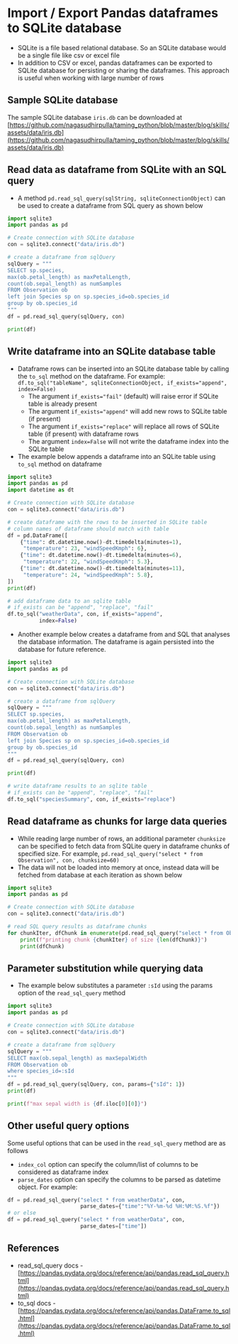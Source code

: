 # Import / Export Pandas dataframes to SQLite database

-   SQLite is a file based relational database. So an SQLite database would be a single file like csv or excel file
-   In addition to CSV or excel, pandas dataframes can be exported to SQLite database for persisting or sharing the dataframes. This approach is useful when working with large number of rows

## Sample SQLite database

The sample SQLite database `iris.db` can be downloaded at [https://github.com/nagasudhirpulla/taming_python/blob/master/blog/skills/assets/data/iris.db](https://github.com/nagasudhirpulla/taming_python/blob/master/blog/skills/assets/data/iris.db)

## Read data as dataframe from SQLite with an SQL query

-   A method `pd.read_sql_query(sqlString, sqliteConnectionObject)` can be used to create a dataframe from SQL query as shown below

```python
import sqlite3
import pandas as pd

# Create connection with SQLite database
con = sqlite3.connect("data/iris.db")

# create a dataframe from sqlQuery
sqlQuery = """
SELECT sp.species, 
max(ob.petal_length) as maxPetalLength, 
count(ob.sepal_length) as numSamples 
FROM Observation ob
left join Species sp on sp.species_id=ob.species_id
group by ob.species_id
"""
df = pd.read_sql_query(sqlQuery, con)

print(df)
```

## Write dataframe into an SQLite database table

-   Dataframe rows can be inserted into an SQLite database table by calling the `to_sql` method on the dataframe. For example: `df.to_sql("tableName", sqliteConnectionObject, if_exists="append", index=False)`
    -   The argument `if_exists="fail"` (default) will raise error if SQLite table is already present
    -   The argument `if_exists="append"` will add new rows to SQLite table (if present)
    -   The argument `if_exists="replace"` will replace all rows of SQLite table (if present) with dataframe rows
    -   The argument `index=False` will not write the dataframe index into the SQLite table
-   The example below appends a dataframe into an SQLite table using `to_sql` method on dataframe

```python
import sqlite3
import pandas as pd
import datetime as dt

# Create connection with SQLite database
con = sqlite3.connect("data/iris.db")

# create dataframe with the rows to be inserted in SQLite table
# column names of dataframe should match with table
df = pd.DataFrame([
    {"time": dt.datetime.now()-dt.timedelta(minutes=1),
     "temperature": 23, "windSpeedKmph": 6},
    {"time": dt.datetime.now()-dt.timedelta(minutes=6),
     "temperature": 22, "windSpeedKmph": 5.3},
    {"time": dt.datetime.now()-dt.timedelta(minutes=11),
     "temperature": 24, "windSpeedKmph": 5.8},
])
print(df)

# add dataframe data to an sqlite table
# if_exists can be "append", "replace", "fail"
df.to_sql("weatherData", con, if_exists="append",
          index=False)

```

-   Another example below creates a dataframe from and SQL that analyses the database information. The dataframe is again persisted into the database for future reference.

```python
import sqlite3
import pandas as pd

# Create connection with SQLite database
con = sqlite3.connect("data/iris.db")

# create a dataframe from sqlQuery
sqlQuery = """
SELECT sp.species, 
max(ob.petal_length) as maxPetalLength, 
count(ob.sepal_length) as numSamples 
FROM Observation ob
left join Species sp on sp.species_id=ob.species_id
group by ob.species_id
"""
df = pd.read_sql_query(sqlQuery, con)

print(df)

# write dataframe results to an sqlite table
# if_exists can be "append", "replace", "fail"
df.to_sql("speciesSummary", con, if_exists="replace")

```

## Read dataframe as chunks for large data queries

-   While reading large number of rows, an additional parameter `chunksize` can be specified to fetch data from SQLite query in dataframe chunks of specified size. For example, `pd.read_sql_query("select * from Observation", con, chunksize=60)`
-   The data will not be loaded into memory at once, instead data will be fetched from database at each iteration as shown below

```python
import sqlite3
import pandas as pd

# Create connection with SQLite database
con = sqlite3.connect("data/iris.db")

# read SQL query results as dataframe chunks
for chunkIter, dfChunk in enumerate(pd.read_sql_query("select * from Observation", con, chunksize=60)):
    print(f"printing chunk {chunkIter} of size {len(dfChunk)}")
    print(dfChunk)

```

## Parameter substitution while querying data

-   The example below substitutes a parameter `:sId` using the params option of the `read_sql_query` method

```python
import sqlite3
import pandas as pd

# Create connection with SQLite database
con = sqlite3.connect("data/iris.db")

# create a dataframe from sqlQuery
sqlQuery = """
SELECT max(ob.sepal_length) as maxSepalWidth 
FROM Observation ob
where species_id=:sId
"""
df = pd.read_sql_query(sqlQuery, con, params={"sId": 1})
print(df)

print(f"max sepal width is {df.iloc[0][0]}")

```

## Other useful query options

Some useful options that can be used in the `read_sql_query` method are as follows

-   `index_col` option can specify the column/list of columns to be considered as dataframe index
-   `parse_dates` option can specify the columns to be parsed as datetime object. For example:

```python
df = pd.read_sql_query("select * from weatherData", con,
                       parse_dates={"time":"%Y-%m-%d %H:%M:%S.%f"})
# or else
df = pd.read_sql_query("select * from weatherData", con,
                       parse_dates=["time"])

```

## References

-   read_sql_query docs - [https://pandas.pydata.org/docs/reference/api/pandas.read_sql_query.html](https://pandas.pydata.org/docs/reference/api/pandas.read_sql_query.html)
-   to_sql docs - [https://pandas.pydata.org/docs/reference/api/pandas.DataFrame.to_sql.html](https://pandas.pydata.org/docs/reference/api/pandas.DataFrame.to_sql.html)
<!--stackedit_data:
eyJoaXN0b3J5IjpbLTE4ODgxOTMzNDVdfQ==
-->